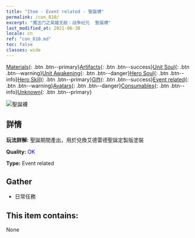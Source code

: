 ```yaml
---
title: "Item - Event related - 聖誕襪"
permalink: /con_810/
excerpt: "魔法门之英雄无敌：战争纪元  聖誕襪"
last_modified_at: 2021-06-30
locale: cn
ref: "con_810.md"
toc: false
classes: wide
---
```

 [Materials](/ItemsCN/){: .btn .btn--primary}[Artifacts](/ItemsCN/Artifacts/){: .btn .btn--success}[Unit Soul](/ItemsCN/UnitSoul/){: .btn .btn--warning}[Unit Awakening](/ItemsCN/UnitAwakening/){: .btn .btn--danger}[Hero Soul](/ItemsCN/HeroSoul/){: .btn .btn--info}[Hero Skill](/ItemsCN/HeroSkill/){: .btn .btn--primary}[Gift](/ItemsCN/Gift/){: .btn .btn--success}[Event related](/ItemsCN/Events/){: .btn .btn--warning}[Avatars](/ItemsCN/Avatars/){: .btn .btn--danger}[Consumables](/ItemsCN/Consumables/){: .btn .btn--info}[Unknown](/ItemsCN/Unknown/){: .btn .btn--primary}

 ![聖誕襪](/images/t/i_3068.png)

## 詳情
 **玩法詳解:** 聖誕期間產出，用於兌換艾德雷德聖誕定製版塗裝

 **Quality:** <span style="color: #0000CD">OK</span>

 **Type:** Event related

## Gather

*    日常任務 

## This item contains:

  None

